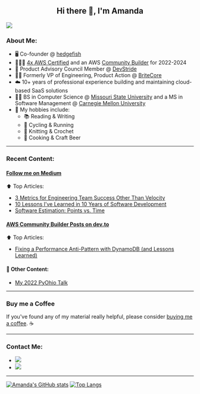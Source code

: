 <h2 align="center">
  Hi there 👋, I'm Amanda
</h2>

![](https://komarev.com/ghpvc/?username=acq688)

### About Me:

- 🖥️ Co-founder @ [hedgefish](https://hedgefish.com)
- :people_holding_hands: [4x AWS Certified](https://www.credly.com/users/amanda-quint/badges) and an AWS [Community Builder](https://aws.amazon.com/developer/community/community-builders/) for 2022-2024
- 🤝 Product Advisory Council Member @ [DevStride](https://www.devstride.com/)
- 👩‍💻 Formerly VP of Engineering, Product Action @ [BriteCore](https://britecore.com)
- ☁️ 10+ years of professional experience building and maintaining cloud-based SaaS solutions
- 👩‍🎓 BS in Computer Science @ [Missouri State University](https://computerscience.missouristate.edu/) and a MS in Software Management @ [Carnegie Mellon University](https://www.cmu.edu/iii/degrees/mssm/)
- 🎲 My hobbies include:
  - 📚  Reading & Writing
  - 🚴  Cycling & Running
  - 🧶  Knitting & Crochet
  - 🍛  Cooking & Craft Beer

<hr/>

### Recent Content:

####  <a href="https://medium.com/@acquint"> Follow me on Medium </a>

:arrow_up: Top Articles:
- <a href="https://medium.com/p/5df9d79dbff9"> 3 Metrics for Engineering Team Success Other Than Velocity </a>
- <a href="https://medium.com/p/113b5cd9910a"> 10 Lessons I’ve Learned in 10 Years of Software Development </a>
- <a href="https://medium.com/p/b5a953e00f11"> Software Estimation: Points vs. Time </a>

#### <a href="https://dev.to/acquint"> AWS Community Builder Posts on dev.to </a>

:arrow_up: Top Articles:

- <a href="https://dev.to/aws-builders/fixing-a-performance-anti-pattern-with-dynamodb-and-lessons-learned-e67"> Fixing a Performance Anti-Pattern with DynamoDB (and Lessons Learned) </a>

#### :mega: Other Content:

- <a href="https://www.youtube.com/watch?v=-qpCJqQByx0&t=6s"> My 2022 PyOhio Talk </a>

<hr/>

### Buy me a Coffee

If you've found any of my material really helpful, please consider <a href="https://ko-fi.com/amandaquint"> buying me a coffee</a>. ☕

<hr/>

### Contact Me:
- <a href="https://www.linkedin.com/in/amanda-quint-6b699878/"><img src="https://img.shields.io/badge/LinkedIn-blue?logo=linkedin&labelColor=blue" /></a>
- <a href="https://twitter.com/intent/follow?screen_name=acquint"><img src="https://img.shields.io/twitter/follow/acquint?label=%40acquint&style=social" /></a>

<hr/>

[![Amanda's GitHub stats](https://github-readme-stats.vercel.app/api?username=acq688&count_private=true&theme=radical&show_icons=true&hide=contribs,issues&hide_rank=true)](https://github.com/anuraghazra/github-readme-stats)
[![Top Langs](https://github-readme-stats.vercel.app/api/top-langs/?username=acq688&theme=radical&layout=compact&count_private=true)](https://github.com/anuraghazra/github-readme-stats)
